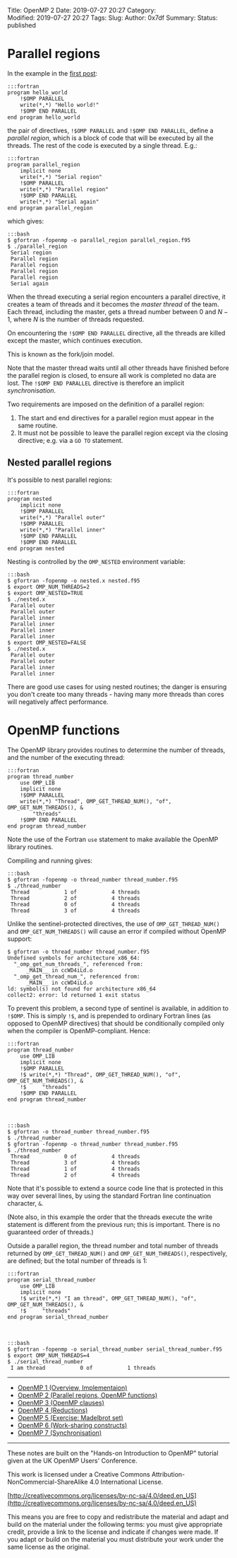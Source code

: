 Title: OpenMP 2
Date: 2019-07-27 20:27
Category:  
Modified: 2019-07-27 20:27
Tags: 
Slug: 
Author: 0x7df
Summary: 
Status: published

# Parallel regions

In the example in the [first post]({filename}openmp-1.md):

    :::fortran
    program hello_world
        !$OMP PARALLEL
        write(*,*) "Hello world!"
        !$OMP END PARALLEL
    end program hello_world

the pair of directives, `!$OMP PARALLEL` and `!$OMP END PARALLEL`,
define a *parallel region*, which is a block of code that will be executed by
all the threads. The rest of the code is executed by a single thread. E.g.:

    :::fortran
    program parallel_region
        implicit none
        write(*,*) "Serial region"
        !$OMP PARALLEL
        write(*,*) "Parallel region"
        !$OMP END PARALLEL
        write(*,*) "Serial again"
    end program parallel_region

which gives:

    :::bash
    $ gfortran -fopenmp -o parallel_region parallel_region.f95 
    $ ./parallel_region 
     Serial region
     Parallel region
     Parallel region
     Parallel region
     Parallel region
     Serial again

When the thread executing a serial region encounters a parallel directive, it
creates a team of threads and it becomes the *master thread* of the team. Each
thread, including the master, gets a thread number between $0$ and $N-1$, where $N$
is the number of threads requested.

On encountering the `!$OMP END PARALLEL` directive, all the threads 
are killed except the master, which continues execution.

This is known as the fork/join model.

Note that the master thread waits
until all other threads have finished before the parallel region is closed, to
ensure all work is completed no data are lost. The `!$OMP END PARALLEL`
directive is therefore an implicit *synchronisation*.

Two requirements are imposed on the definition of a parallel region:

1. The start and end directives for a parallel region must appear in the same
   routine.
2. It must not be possible to leave the parallel region except via the closing
   directive; e.g. via a `GO TO` statement.

## Nested parallel regions

It's possible to nest parallel regions:

    :::fortran
    program nested
        implicit none
        !$OMP PARALLEL
        write(*,*) "Parallel outer"
        !$OMP PARALLEL
        write(*,*) "Parallel inner"
        !$OMP END PARALLEL
        !$OMP END PARALLEL
    end program nested

Nesting is controlled by the `OMP_NESTED` environment variable:

    :::bash
    $ gfortran -fopenmp -o nested.x nested.f95
    $ export OMP_NUM_THREADS=2
    $ export OMP_NESTED=TRUE
    $ ./nested.x 
     Parallel outer
     Parallel outer
     Parallel inner
     Parallel inner
     Parallel inner
     Parallel inner
    $ export OMP_NESTED=FALSE
    $ ./nested.x 
     Parallel outer
     Parallel outer
     Parallel inner
     Parallel inner

There are good use cases for using nested routines; the danger is ensuring you
don't create too many threads - having many more threads than cores will
negatively affect performance.

# OpenMP functions

The OpenMP library provides routines to determine the number of threads,
and the number of the executing thread: 

    :::fortran
    program thread_number
        use OMP_LIB
        implicit none
        !$OMP PARALLEL
        write(*,*) "Thread", OMP_GET_THREAD_NUM(), "of", OMP_GET_NUM_THREADS(), &
            "threads"
        !$OMP END PARALLEL
    end program thread_number

Note the use of the Fortran `use` statement to make available the OpenMP library
routines.

Compiling and running gives:

    :::bash
    $ gfortran -fopenmp -o thread_number thread_number.f95 
    $ ./thread_number 
     Thread           1 of           4 threads
     Thread           2 of           4 threads
     Thread           0 of           4 threads
     Thread           3 of           4 threads

Unlike the sentinel-protected directives, the use of `OMP_GET_THREAD_NUM()` and
`OMP_GET_NUM_THREADS()` will cause an error if compiled without OpenMP support:

    $ gfortran -o thread_number thread_number.f95
    Undefined symbols for architecture x86_64:
      "_omp_get_num_threads_", referenced from:
          _MAIN__ in ccWD4iLd.o
      "_omp_get_thread_num_", referenced from:
          _MAIN__ in ccWD4iLd.o
    ld: symbol(s) not found for architecture x86_64
    collect2: error: ld returned 1 exit status

To prevent this problem, a second type of sentinel is available, in addition to
`!$OMP`. This is simply `!$`, and is prepended to ordinary Fortran lines (as opposed to OpenMP directives) that should be
conditionally compiled only when the compiler is OpenMP-compliant. Hence:

    :::fortran
    program thread_number
        use OMP_LIB
        implicit none
        !$OMP PARALLEL
        !$ write(*,*) "Thread", OMP_GET_THREAD_NUM(), "of", OMP_GET_NUM_THREADS(), &
        !$     "threads"
        !$OMP END PARALLEL
    end program thread_number
<br/>

    :::bash
    $ gfortran -o thread_number thread_number.f95 
    $ ./thread_number 
    $ gfortran -fopenmp -o thread_number thread_number.f95 
    $ ./thread_number 
     Thread           0 of           4 threads
     Thread           3 of           4 threads
     Thread           1 of           4 threads
     Thread           2 of           4 threads

Note that it's possible to extend a source code line that is protected in
this way over several lines, by using the standard Fortran line continuation
character, `&`.

(Note also, in this example the order that the threads execute the write
statement is different from the previous run; this is important. There is no guaranteed order of
threads.)

Outside a parallel region, the thread number and total number of threads returned by
`OMP_GET_THREAD_NUM()` and `OMP_GET_NUM_THREADS()`, respectively, are defined; but the total number of threads is 1:

    :::fortran
    program serial_thread_number
        use OMP_LIB
        implicit none
        !$ write(*,*) "I am thread", OMP_GET_THREAD_NUM(), "of", OMP_GET_NUM_THREADS(), &
        !$     "threads"
    end program serial_thread_number
&nbsp;

    :::bash
    $ gfortran -fopenmp -o serial_thread_number serial_thread_number.f95
    $ export OMP_NUM_THREADS=4
    $ ./serial_thread_number 
     I am thread           0 of           1 threads

<hr/>

- [OpenMP 1 (Overview, Implementaion)]({filename}openmp-1.md)
- [OpenMP 2 (Parallel regions, OpenMP functions)]({filename}openmp-2.md)
- [OpenMP 3 (OpenMP clauses)]({filename}openmp-3.md)
- [OpenMP 4 (Reductions)]({filename}openmp-4.md)
- [OpenMP 5 (Exercise: Madelbrot set)]({filename}openmp-5.md)
- [OpenMP 6 (Work-sharing constructs)]({filename}openmp-6.md)
- [OpenMP 7 (Synchronisation)]({filename}openmp-7.md)

<hr/>

These notes are built on the "Hands-on Introduction to OpenMP" tutorial given at the UK OpenMP Users' Conference.

This work is licensed under a Creative Commons Attribution-NonCommercial-ShareAlike 4.0 International License.

[http://creativecommons.org/licenses/by-nc-sa/4.0/deed.en_US](http://creativecommons.org/licenses/by-nc-sa/4.0/deed.en_US)

This means you are free to copy and redistribute the material and adapt and build on the
material under the following terms: you must give appropriate credit, provide a link to the license and indicate if changes were made. If you adapt or build on the material you must distribute your work under the same license as the original.
